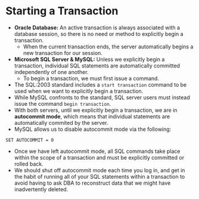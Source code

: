 # Starting a Transaction

- **Oracle Database:** An active transaction is always associated with a database session, so there is no need or method to explicitly begin a transaction. 
  - When the current transaction ends, the server automatically begins a new transaction for our session.
- **Microsoft SQL Server & MySQL:** Unless we explicitly begin a transaction, individual SQL statements are automatically committed independently of one another. 
  - To begin a transaction, we must first issue a command.
- The SQL:2003 standard includes a `start transaction` command to be used when we want to explicitly begin a transaction.
- While MySQL confronts to the standard, SQL server users must instead issue the command `begin transaction`.
- With both servers, until we explicitly begin a transaction, we are in **autocommit mode**, which means that individual statements are automatically commited by the server.
- MySQL allows us to disable autocommit mode via the following:

```mysql
SET AUTOCOMMIT = 0
```

- Once we have left autocommit mode, all SQL commands take place within the scope of a transaction and must be explicitly committed or rolled back.
- We should shut off autocommit mode each time you log in, and get in the habit of running all of your SQL statements within a transaction to avoid having to ask DBA to reconstruct data that we might have inadvertently deleted.

